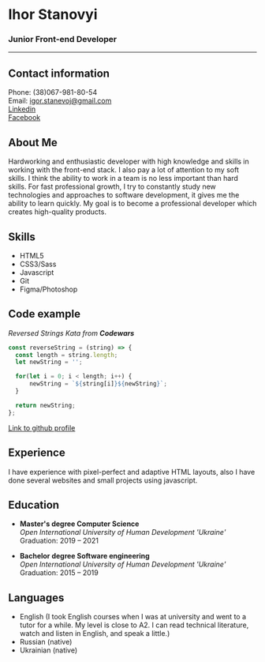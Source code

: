 # Ihor Stanovyi
### Junior Front-end Developer
---
## Contact information
Phone: (38)067-981-80-54  
Email: igor.stanevoj@gmail.com  
[Linkedin](https://linkedin.com/in/ihor-stanovyi)  
[Facebook](https://www.facebook.com/Stanevoy/)  

## About Me
Hardworking and enthusiastic developer with high knowledge and skills in working with the front-end stack. I also pay a lot of attention to my soft skills. I think the ability to work in a team is no less important than hard skills. For fast professional growth, I try to constantly study new technologies and approaches to software development, it gives me the ability to learn quickly. My goal is to become a professional developer which creates high-quality products.

## Skills
* HTML5
* CSS3/Sass
* Javascript
* Git
* Figma/Photoshop

## Code example
*Reversed Strings Kata from **Codewars***
```javascript
const reverseString = (string) => {
  const length = string.length;
  let newString = '';

  for(let i = 0; i < length; i++) {
      newString = `${string[i]}${newString}`;
  }

  return newString;
};
```
[Link to github profile](https://github.com/Stanovyi)

## Experience
I have experience with pixel-perfect and adaptive HTML layouts, also I have done several websites and small projects using javascript.

## Education
* **Master's degree Computer Science**\
*Open International University of Human Development 'Ukraine'*\
Graduation: 2019 – 2021

* **Bachelor degree Software engineering**\
*Open International University of Human Development 'Ukraine'*\
Graduation: 2015 – 2019

## Languages
* English (I took English courses when I was at university and went to a tutor for a while. My level is close to A2. I can read technical literature, watch and listen in English, and speak a little.)
* Russian (native)
* Ukrainian (native)
